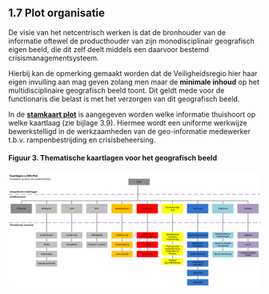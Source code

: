 ## 1.7 Plot organisatie

De visie van het netcentrisch werken is dat de bronhouder van de informatie oftewel de
producthouder van zijn monodisciplinair geografisch eigen beeld, die dit zelf deelt middels
een daarvoor bestemd crisismanagementsysteem.

Hierbij kan de opmerking gemaakt worden dat de Veiligheidsregio hier haar eigen invulling
aan mag geven zolang men maar de **minimale inhoud** op het multidisciplinaire geografisch
beeld toont. Dit geldt mede voor de functionaris die belast is met het verzorgen van dit
geografisch beeld.

In de [**stamkaart plot**](../3._Operationele_bijlagen/3_8_stamkaart_plot.md) is aangegeven worden welke informatie thuishoort op welke kaartlaag
(zie bijlage 3.9). Hiermee wordt een uniforme werkwijze bewerkstelligd in de
werkzaamheden van de geo-informatie medewerker t.b.v. rampenbestrijding en
crisisbeheersing.


#### Figuur 3. Thematische kaartlagen voor het geografisch beeld

![Thematische kaartlagen voor het geografisch beeld](images/fig3.png)
